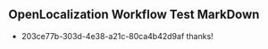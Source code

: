 ## OpenLocalization Workflow Test MarkDown
* 203ce77b-303d-4e38-a21c-80ca4b42d9af 
thanks!<!--HONumber=Mar16_HO4-->
